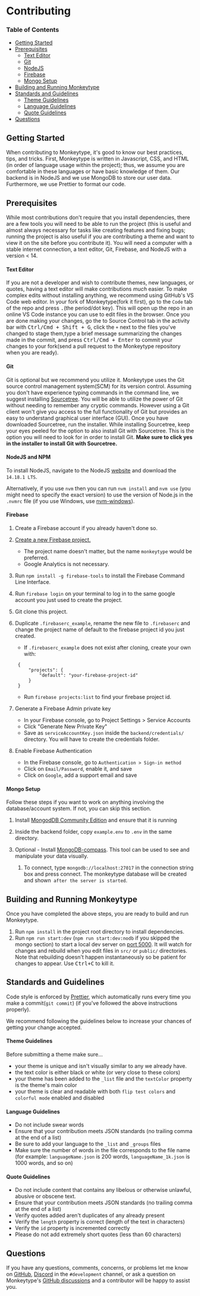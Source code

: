 # Contributing

### **Table of Contents**

- [Getting Started](#getting-started)
- [Prerequisites](#prerequisites)
  - [Text Editor](#text-editor)
  - [Git ](#git)
  - [NodeJS](#nodejs)
  - [Firebase](#firebase)
  - [Mongo Setup](#mongo-setup)
- [Building and Running Monkeytype](#building-and-running-monkeytype)
- [Standards and Guidelines](#standards-and-guidelines)
  - [Theme Guidelines](#theme-guidelines)
  - [Language Guidelines](#language-guidelines)
  - [Quote Guidelines](#quote-guidelines)
- [Questions](#questions)

## Getting Started

When contributing to Monkeytype, it's good to know our best practices, tips, and tricks. First, Monkeytype is written in Javascript, CSS, and HTML (in order of language usage within the project); thus, we assume you are comfortable in these languages or have basic knowledge of them. Our backend is in NodeJS and we use MongoDB to store our user data. Furthermore, we use Prettier to format our code.

## Prerequisites

While most contributions don't require that you install dependencies, there are a few tools you will need to be able to run the project (this is useful and almost always necessary for tasks like creating features and fixing bugs; running the project is also useful if you are contributing a theme and want to view it on the site before you contribute it). You will need a computer with a stable internet connection, a text editor, Git, Firebase, and NodeJS with a version < 14.

#### Text Editor

If you are not a developer and wish to contribute themes, new languages, or quotes, having a text editor will make contributions _much_ easier. To make complex edits without installing anything, we recommend using GitHub's VS Code web editor. In your fork of Monkeytype(fork it first), go to the `Code` tab of the repo and press <kbd>.</kbd>(the period/dot key). This will open up the repo in an online VS Code instance you can use to edit files in the browser. Once you are done making your changes, go the to Source Control tab in the activity bar with <kbd>Ctrl/Cmd + Shift + G</kbd>, click the `+` next to the files you've changed to stage them,type a brief message summarizing the changes made in the commit, and press <kbd>Ctrl/Cmd + Enter</kbd> to commit your changes to your fork(send a pull request to the Monkeytype repository when you are ready).

#### Git

Git is optional but we recommend you utilize it. Monkeytype uses the Git source control management system(SCM) for its version control. Assuming you don't have experience typing commands in the command line, we suggest installing [Sourcetree](https://www.sourcetreeapp.com/). You will be able to utilize the power of Git without needing to remember any cryptic commands. However using a Git client won't give you access to the full functionality of Git but provides an easy to understand graphical user interface (GUI). Once you have downloaded Sourcetree, run the installer. While installing Sourcetree, keep your eyes peeled for the option to also install Git with Sourcetree. This is the option you will need to look for in order to install Git. **Make sure to click yes in the installer to install Git with Sourcetree.**

#### NodeJS and NPM

To install NodeJS, navigate to the NodeJS [website](https://nodejs.org/en/) and download the `14.18.1 LTS`.

Alternatively, if you use `nvm` then you can run `nvm install` and `nvm use` (you might need to specify the exact version) to use the version of Node.js in the `.nvmrc` file (if you use Windows, use [nvm-windows](https://github.com/coreybutler/nvm-windows)).

#### Firebase

1. Create a Firebase account if you already haven't done so.
1. [Create a new Firebase project.](https://console.firebase.google.com/u/0/)

   - The project name doesn't matter, but the name `monkeytype` would be preferred.
   - Google Analytics is not necessary.

1. Run `npm install -g firebase-tools` to install the Firebase Command Line Interface.
1. Run `firebase login` on your terminal to log in to the same google account you just used to create the project.
1. Git clone this project.
1. Duplicate `.firebaserc_example`, rename the new file to `.firebaserc` and change the project name of default to the firebase project id you just created.

   - If `.firebaserc_example` does not exist after cloning, create your own with:

   ```.firebaserc
    {
        "projects": {
            "default": "your-firebase-project-id"
        }
    }
   ```

   - Run `firebase projects:list` to find your firebase project id.

1. Generate a Firebase Admin private key

   - In your Firebase console, go to Project Settings > Service Accounts
   - Click "Generate New Private Key"
   - Save as `serviceAccountKey.json` inside the `backend/credentials/` directory. You will have to create the credentials folder.

1. Enable Firebase Authentication

   - In the Firebase console, go to `Authentication > Sign-in method`
   - Click on `Email/Password`, enable it, and save
   - Click on `Google`, add a support email and save

#### Mongo Setup

Follow these steps if you want to work on anything involving the database/account system. If not, you can skip this section.

1. Install [MongodDB Community Edition](https://docs.mongodb.com/manual/administration/install-community/) and ensure that it is running

1. Inside the backend folder, copy `example.env` to `.env` in the same directory.

1. Optional - Install [MongoDB-compass](https://www.mongodb.com/try/download/compass?tck=docs_compass). This tool can be used to see and manipulate your data visually.
   1. To connect, type `mongodb://localhost:27017` in the connection string box and press connect. The monkeytype database will be created and shown` after the server is started`.

## Building and Running Monkeytype

Once you have completed the above steps, you are ready to build and run Monkeytype.

1. Run `npm install` in the project root directory to install dependencies.
1. Run `npm run start:dev` (`npm run start:dev:nodb` if you skipped the mongo section) to start a local dev server on [port 5000](http://localhost:5000). It will watch for changes and rebuild when you edit files in `src/` or `public/` directories. Note that rebuilding doesn't happen instantaneously so be patient for changes to appear. Use <kbd>Ctrl+C</kbd> to kill it.

## Standards and Guidelines

Code style is enforced by [Prettier](https://prettier.io/docs/en/install.html), which automatically runs every time you make a commit(`git commit`) (if you've followed the above instructions properly).

We recommend following the guidelines below to increase your chances of getting your change accepted.

#### Theme Guidelines

<!-- TODO: add screenshots to provide examples for dos and don'ts -->

Before submitting a theme make sure...

- your theme is unique and isn't visually similar to any we already have.
- the text color is either black or white (or very close to these colors)
- your theme has been added to the `_list` file and the `textColor` property is the theme's main color
- your theme is clear and readable with both `flip test colors` and `colorful mode` enabled and disabled

#### Language Guidelines

- Do not include swear words
- Ensure that your contribution meets JSON standards (no trailing comma at the end of a list)
- Be sure to add your language to the `_list` and `_groups` files
- Make sure the number of words in the file corresponds to the file name (for example: `languageName.json` is 200 words, `languageName_1k.json` is 1000 words, and so on)

#### Quote Guidelines

- Do not include content that contains any libelous or otherwise unlawful, abusive or obscene text.
- Ensure that your contribution meets JSON standards (no trailing comma at the end of a list)
- Verify quotes added aren't duplicates of any already present
- Verify the `length` property is correct (length of the text in characters)
- Verify the `id` property is incremented correctly
- Please do not add extremely short quotes (less than 60 characters)

## Questions

If you have any questions, comments, concerns, or problems let me know on [GitHub](https://github.com/Miodec), [Discord](https://discord.gg/monkeytype) in the `#development` channel, or ask a question on Monkeytype's [GitHub discussions](https://github.com/Miodec/monkeytype/discussions) and a contributor will be happy to assist you.
